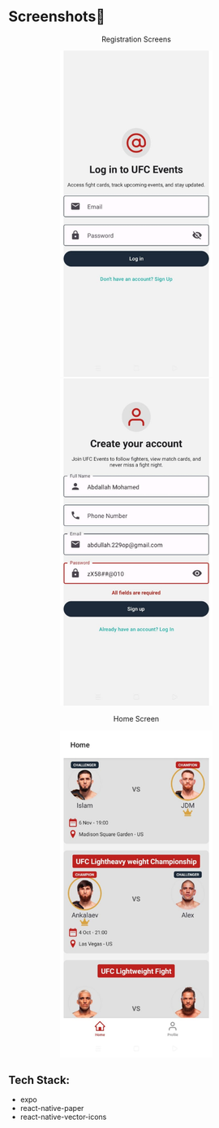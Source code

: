 # Screenshots📸

<div align='center'>
   <p align='center'>Registration Screens</p>
   <img src="./assets/images/screenshots/login.jpg" alt="Login Screen" width="300"/>
   <img src="./assets/images/screenshots/signup.jpg" alt="Signup Screen" width="300"/>
   
   <br />
   
   <p align='center'>Home Screen</p>
   <img src="./assets/images/screenshots/home.jpg" alt="Home Screen" width="300"/>
</div>

## Tech Stack:
- expo
- react-native-paper
- react-native-vector-icons

